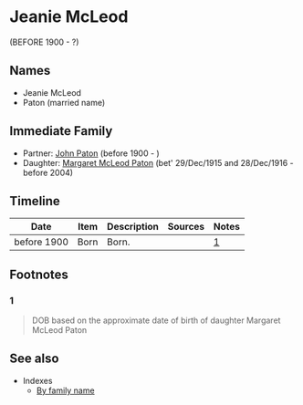 ﻿---
layout: person
subject_key: i70248352
permalink: /people/i70248352
---

# Jeanie McLeod
(BEFORE 1900 - ?)

## Names

* Jeanie McLeod
* Paton (married name)

## Immediate Family

* Partner: [John Paton](./@5211114@-john-paton-b1900-d.md) (before 1900 - )
* Daughter: [Margaret McLeod Paton](./@56209708@-margaret-mcleod-paton-b1915-12-29~1916-12-28-d2004.md) (bet' 29/Dec/1915 and 28/Dec/1916 - before 2004)

## Timeline

Date | Item | Description | Sources | Notes
---|---|---|---|---
before 1900 | Born | Born. |  | [1](#1)

## Footnotes

### 1

> DOB based on the approximate date of birth of daughter Margaret McLeod Paton
>



## See also

- Indexes
  - [By family name](../index-by-family-name.md)
